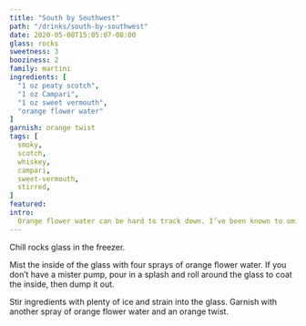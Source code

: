 ```yaml
---
title: "South by Southwest"
path: "/drinks/south-by-southwest"
date: 2020-05-08T15:05:07-08:00
glass: rocks
sweetness: 3
booziness: 2
family: martini
ingredients: [
  "1 oz peaty scotch",
  "1 oz Campari",
  "1 oz sweet vermouth",
  "orange flower water"
]
garnish: orange twist
tags: [
  smoky,
  scotch,
  whiskey,
  campari,
  sweet-vermouth,
  stirred,
]
featured:
intro:
  Orange flower water can be hard to track down. I’ve been known to omit it in this recipe (in which case, use a coupe instead of rocks glass).
---
```

Chill rocks glass in the freezer.

Mist the inside of the glass with four sprays of orange flower water.
If you don’t have a mister pump, pour in a splash and roll around the glass to coat the inside, then dump it out.

Stir ingredients with plenty of ice and strain into the glass.
Garnish with another spray of orange flower water and an orange twist.
